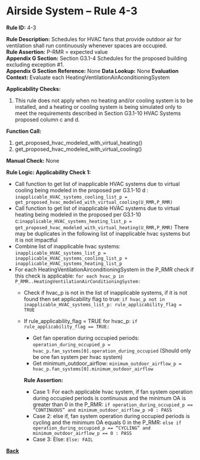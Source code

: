 # Airside System – Rule 4-3

**Rule ID:** 4-3
 
**Rule Description:** Schedules for HVAC fans that provide outdoor air for ventilation shall run continuously whenever spaces are occupied.  
**Rule Assertion:** P-RMR = expected value                                           
**Appendix G Section:**  Section G3.1-4 Schedules for the proposed building excluding exception #1.   
**Appendix G Section Reference:**  None
**Data Lookup:** None 
**Evaluation Context:** Evaluate each HeatingVentilationAirAconditioningSystem  

**Applicability Checks:** 

1. This rule does not apply when no heating and/or cooling system is to be installed, and a heating or cooling system is being simulated only to meet the requirements described in Section G3.1-10 HVAC Systems proposed column c and d.
 
**Function Call:** 

1. get_proposed_hvac_modeled_with_virtual_heating()
2. get_proposed_hvac_modeled_with_virtual_cooling()

**Manual Check:** None  

**Rule Logic:**
**Applicability Check 1:** 
- Call function to get list of inapplicable HVAC systems due to virtual cooling being modeled in the proposed per G3.1-10 d : `inapplicable_HVAC_systems_cooling_list_p = get_proposed_hvac_modeled_with_virtual_cooling(U_RMR,P_RMR)`
- Call function to get list of inapplicable HVAC systems due to virtual heating being modeled in the proposed per G3.1-10 c:`inapplicable_HVAC_systems_heating_list_p = get_proposed_hvac_modeled_with_virtual_heating(U_RMR,P_RMR)`
There may be duplicates in the following list of inapplicable hvac systems but it is not impactful
- Combine list of inapplicable hvac systems: `inapplicable_HVAC_systems_list_p = inapplicable_HVAC_systems_cooling_list_p + inapplicable_HVAC_systems_heating_list_p`
- For each HeatingVentilationAirconditioningSystem in the P_RMR check if this check is applicable: `for each hvac_p in P_RMR..HeatingVentilationAirConditioningSystem:`
    - Check if hvac_p is not in the list of inapplicable systems, if it is not found then set applicability flag to true: `if hvac_p not in inapplicable_HVAC_systems_list_p: rule_applicability_flag = TRUE`   
    - If rule_applicability_flag = TRUE for hvac_p: `if rule_applicability_flag == TRUE:`
        - Get fan operation during occupied periods: `operation_during_occupied_p = hvac_p.fan_systems[0].operation_during_occupied` (Should only be one fan system per hvac system)
        - Get minimum_outdoor_airflow: `minimum_outdoor_airflow_p = hvac_p.fan_systems[0].minimum_outdoor_airflow`

        **Rule Assertion:**
        - Case 1: For each applicable hvac system, if fan system operation during occupied periods is continuous and the minimum OA is greater than 0 in the P_RMR: `if operation_during_occupied_p == “CONTINUOUS” and minimum_outdoor_airflow_p >0 : PASS`
        - Case 2: else if, fan system operation during occupied periods is cycling and the minimum OA equals 0 in the P_RMR: `else if operation_during_occupied_p == “CYCLING” and minimum_outdoor_airflow_p == 0 : PASS`
        - Case 3: Else: `Else: FAIL`


**[Back](../_toc.md)**